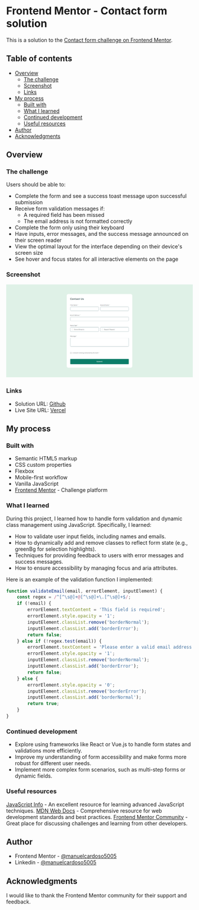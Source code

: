 # Frontend Mentor - Contact form solution

This is a solution to the [Contact form challenge on Frontend Mentor](https://www.frontendmentor.io/challenges/contact-form--G-hYlqKJj). 

## Table of contents

- [Overview](#overview)
  - [The challenge](#the-challenge)
  - [Screenshot](#screenshot)
  - [Links](#links)
- [My process](#my-process)
  - [Built with](#built-with)
  - [What I learned](#what-i-learned)
  - [Continued development](#continued-development)
  - [Useful resources](#useful-resources)
- [Author](#author)
- [Acknowledgments](#acknowledgments)


## Overview

### The challenge

Users should be able to:

- Complete the form and see a success toast message upon successful submission
- Receive form validation messages if:
  - A required field has been missed
  - The email address is not formatted correctly
- Complete the form only using their keyboard
- Have inputs, error messages, and the success message announced on their screen reader
- View the optimal layout for the interface depending on their device's screen size
- See hover and focus states for all interactive elements on the page

### Screenshot

![](./screenshot.jpg)

### Links

- Solution URL: [Github](https://github.com/manuelcardoso5005/contact-form-main)
- Live Site URL: [Vercel](https://contact-form-main-ebon.vercel.app/)

## My process

### Built with

- Semantic HTML5 markup
- CSS custom properties
- Flexbox
- Mobile-first workflow
- Vanilla JavaScript
- [Frontend Mentor](https://www.frontendmentor.io/) - Challenge platform

### What I learned

During this project, I learned how to handle form validation and dynamic class management using JavaScript. Specifically, I learned:

- How to validate user input fields, including names and emails.
- How to dynamically add and remove classes to reflect form state (e.g., greenBg for selection highlights).
- Techniques for providing feedback to users with error messages and success messages.
- How to ensure accessibility by managing focus and aria attributes.

Here is an example of the validation function I implemented:

```js
function validateEmail(email, errorElement, inputElement) {
    const regex = /^[^\s@]+@[^\s@]+\.[^\s@]+$/;
    if (!email) {
        errorElement.textContent = 'This field is required';
        errorElement.style.opacity = '1';
        inputElement.classList.remove('borderNormal');
        inputElement.classList.add('borderError');
        return false;
    } else if (!regex.test(email)) {
        errorElement.textContent = 'Please enter a valid email address';
        errorElement.style.opacity = '1';
        inputElement.classList.remove('borderNormal');
        inputElement.classList.add('borderError');
        return false;
    } else {
        errorElement.style.opacity = '0';
        inputElement.classList.remove('borderError');
        inputElement.classList.add('borderNormal');
        return true;
    }
}
```

### Continued development

- Explore using frameworks like React or Vue.js to handle form states and validations more efficiently.
- Improve my understanding of form accessibility and make forms more robust for different user needs.
- Implement more complex form scenarios, such as multi-step forms or dynamic fields.

### Useful resources

[JavaScript Info](https://javascript.info/) - An excellent resource for learning advanced JavaScript techniques.
[MDN Web Docs](https://developer.mozilla.org/en-US/) - Comprehensive resource for web development standards and best practices.
[Frontend Mentor Community](https://www.frontendmentor.io/community) - Great place for discussing challenges and learning from other developers.

## Author

- Frontend Mentor - [@manuelcardoso5005](https://www.frontendmentor.io/profile/manuelcardoso5005)
- Linkedin - [@manuelcardoso5005](https://www.linkedin.com/in/manuelcardoso5005/)

## Acknowledgments

I would like to thank the Frontend Mentor community for their support and feedback.